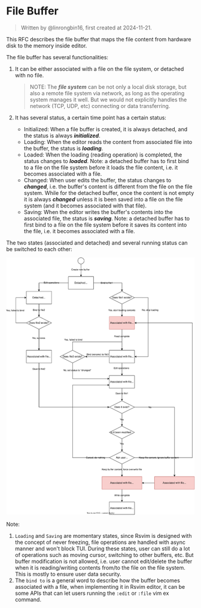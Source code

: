 # File Buffer

> Written by @linrongbin16, first created at 2024-11-21.

This RFC describes the file buffer that maps the file content from hardware disk to the memory inside editor.

The file buffer has several functionalities:

1. It can be either associated with a file on the file system, or detached with no file.

   > NOTE: The _**file system**_ can be not only a local disk storage, but also a remote file system via network, as long as the operating system manages it well. But we would not explicitly handles the network (TCP, UDP, etc) connecting or data transferring.

2. It has several status, a certain time point has a certain status:

   - Initialized: When a file buffer is created, it is always detached, and the status is always _**initialized**_.
   - Loading: When the editor reads the content from associated file into the buffer, the status is _**loading**_.
   - Loaded: When the loading (reading operation) is completed, the status changes to _**loaded**_. Note: a detached buffer has to first bind to a file on the file system before it loads the file content, i.e. it becomes associated with a file.
   - Changed: When user edits the buffer, the status changes to _**changed**_, i.e. the buffer's content is different from the file on the file system. While for the detached buffer, once the content is not empty it is always _**changed**_ unless it is been saved into a file on the file system (and it becomes associated with that file).
   - Saving: When the editor writes the buffer's contents into the associated file, the status is _**saving**_. Note: a detached buffer has to first bind to a file on the file system before it saves its content into the file, i.e. it becomes associated with a file.

The two states (associated and detached) and several running status can be switched to each other:

![1](../images/4-WindowsAndBuffers-1-FileBuffer.1.drawio.svg)

Note:

1. `Loading` and `Saving` are momentary states, since Rsvim is designed with the concept of never freezing, file operations are handled with async manner and won't block TUI. During these states, user can still do a lot of operations such as moving cursor, switching to other buffers, etc. But buffer modification is not allowed, i.e. user cannot edit/delete the buffer when it is reading/writing contents from/to the file on the file system. This is mostly to ensure user data security.
2. The `bind to` is a general word to describe how the buffer becomes associated with a file, when implementing it in Rsvim editor, it can be some APIs that can let users running the `:edit` or `:file` vim ex command.
